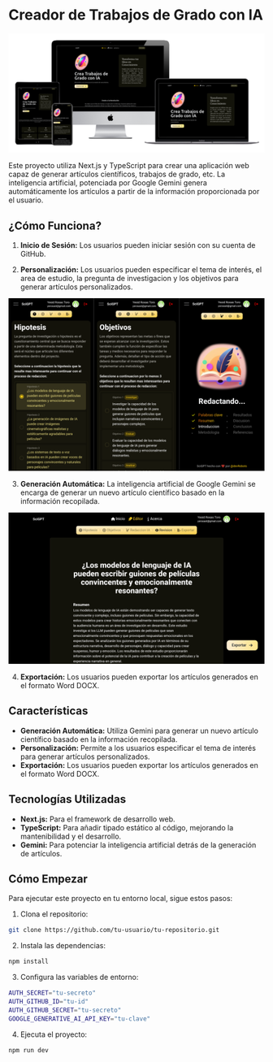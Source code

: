 # Creador de Trabajos de Grado con IA

![alt SciGPT banner](.img/banner.png "SciGPT Banner")

Este proyecto utiliza Next.js y TypeScript para crear una aplicación web capaz de generar artículos científicos, trabajos de grado, etc. La inteligencia artificial, potenciada por Google Gemini genera automáticamente los artículos a partir de la información proporcionada por el usuario.

## ¿Cómo Funciona?

1. **Inicio de Sesión:** Los usuarios pueden iniciar sesión con su cuenta de GitHub.

2. **Personalización:** Los usuarios pueden especificar el tema de interés, el area de estudio, la pregunta de investigacion y los objetivos para generar artículos personalizados.

![alt SciGPT tool](.img/showcase-phone.png "SciGPT tool")

3. **Generación Automática:** La inteligencia artificial de Google Gemini se encarga de generar un nuevo artículo científico basado en la información recopilada.

![alt SciGPT editor](.img/showcase-big.png "SciGPT editor")

4. **Exportación:** Los usuarios pueden exportar los artículos generados en el formato Word DOCX.

## Características

- **Generación Automática:** Utiliza Gemini para generar un nuevo artículo científico basado en la información recopilada.
- **Personalización:** Permite a los usuarios especificar el tema de interés para generar artículos personalizados.
- **Exportación:** Los usuarios pueden exportar los artículos generados en el formato Word DOCX.

## Tecnologías Utilizadas

- **Next.js:** Para el framework de desarrollo web.
- **TypeScript:** Para añadir tipado estático al código, mejorando la mantenibilidad y el desarrollo.
- **Gemini:** Para potenciar la inteligencia artificial detrás de la generación de artículos.

## Cómo Empezar

Para ejecutar este proyecto en tu entorno local, sigue estos pasos:

1. Clona el repositorio:

```bash
git clone https://github.com/tu-usuario/tu-repositorio.git
```

2. Instala las dependencias:

```bash
npm install
```

3. Configura las variables de entorno:

```bash
AUTH_SECRET="tu-secreto"
AUTH_GITHUB_ID="tu-id"
AUTH_GITHUB_SECRET="tu-secreto"
GOOGLE_GENERATIVE_AI_API_KEY="tu-clave"
```

4. Ejecuta el proyecto:

```bash
npm run dev
```
